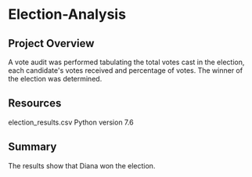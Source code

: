 # Election-Analysis
## Project Overview
A vote audit was performed tabulating the total votes cast in the election, each candidate's votes received and percentage of votes. The winner of the election was determined.
## Resources
election_results.csv
Python version 7.6
## Summary
The results show that Diana won the election.
